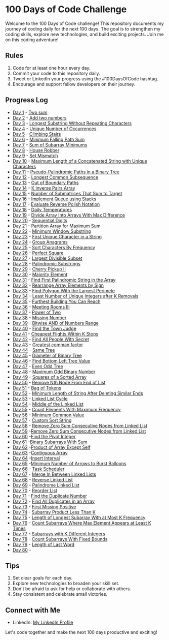 # 100 Days of Code Challenge

Welcome to the 100 Days of Code challenge! This repository documents my journey of coding daily for the next 100 days. The goal is to strengthen my coding skills, explore new technologies, and build exciting projects. Join me on this coding adventure!

## Rules
1. Code for at least one hour every day.
2. Commit your code to this repository daily.
3. Tweet or LinkedIn your progress using the #100DaysOfCode hashtag.
4. Encourage and support fellow developers on their journey.

## Progress Log
* [Day 1](#) - [Two sum](https://github.com/Ayushsaini20/100-Days-Of-Code/tree/main/DAY%201)
* [Day 2](#) - [Add two numbers](https://github.com/Ayushsaini20/100-Days-Of-Code/tree/main/DAY%202)
* [Day 3](#) - [Longest Substring Without Repeating Characters](https://github.com/Ayushsaini20/100-Days-Of-Code/tree/main/DAY3)
* [Day 4](#) - [Unique Number of Occurrences](https://github.com/Ayushsaini20/100-Days-Of-Code/tree/main/DAY4)
* [Day 5](#) - [Climbing Stairs](https://github.com/Ayushsaini20/100-Days-Of-Code/tree/main/DAY5)
* [Day 6](#) - [Minimum Falling Path Sum](https://github.com/Ayushsaini20/100-Days-Of-Code/tree/main/DAY6)
* [Day 7](#) - [Sum of Subarray Minimums](https://github.com/Ayushsaini20/100-Days-Of-Code/tree/main/DAY7)
* [Day 8](#) - [House Robber](https://github.com/Ayushsaini20/100-Days-Of-Code/tree/main/DAY8-HOUSE_ROBBER)
* [Day 9](#) - [Set Mismatch](https://github.com/Ayushsaini20/100-Days-Of-Code/tree/main/DAY%209-%20SET%20MISMATCH)
* [Day 10](#) - [Maximum Length of a Concatenated String with Unique Characters](https://github.com/Ayushsaini20/100-Days-Of-Code/tree/main/DAY%2010-Maximum%20Length%20of%20a%20Concatenated%20String%20with%20Unique%20Characters)
* [Day 11](#) - [Pseudo-Palindromic Paths in a Binary Tree](https://github.com/Ayushsaini20/100-Days-Of-Code/tree/main/DAY%2011%20-%20Pseudo-Palindromic%20Paths%20in%20a%20Binary%20Tree)
* [Day 12](#) - [Longest Common Subsequence](https://github.com/Ayushsaini20/100-Days-Of-Code/tree/main/DAY%2012-%20Longest%20Common%20Subsequence)
* [Day 13](#) - [Out of Boundary Paths](https://github.com/Ayushsaini20/100-Days-Of-Code/tree/main/DAYS%2013%20-%20Out%20of%20Boundary%20Paths)
* [Day 14](#) - [K Inverse Pairs  Array](https://github.com/Ayushsaini20/100-Days-Of-Code/tree/main/DAY%2014-%20%20K%20Inverse%20Pairs%20%20Array)
* [Day 15](#) - [Number of Submatrices That Sum to Target](https://github.com/Ayushsaini20/100-Days-Of-Code/tree/main/DAY%2015-%20Number%20of%20Submatrices%20That%20Sum%20to%20Target)
* [Day 16](#) - [Implement Queue using Stacks](https://github.com/Ayushsaini20/100-Days-Of-Code/tree/main/DAY%2016%20-%20Implement%20Queue%20using%20Stacks)
* [Day 17](#) - [Evaluate Reverse Polish Notation](https://github.com/Ayushsaini20/100-Days-Of-Code/tree/main/DAY%2017%20-%20Evaluate%20Reverse%20Polish%20Notation)
* [Day 18](#) - [Daily Temperatures](https://github.com/Ayushsaini20/100-Days-Of-Code/tree/main/DAY%2018%20-%20Daily%20Temperatures)
* [Day 19](#) - [Divide Array Into Arrays With Max Difference](https://github.com/Ayushsaini20/100-Days-Of-Code/tree/main/DAY%20-%2019%20Divide%20Array%20Into%20Arrays%20With%20Max%20Difference)
* [Day 20](#) - [Sequential Digits](https://github.com/Ayushsaini20/100-Days-Of-Code/tree/main/DAY-20%20Sequential%20Digits)
* [Day 21](#) - [Partition Array for Maximum Sum](https://github.com/Ayushsaini20/100-Days-Of-Code/tree/main/Day%2021%20Partition%20Array%20for%20Maximum%20Sum%20) 
* [Day 22](#) - [Minimum Window Substring](https://github.com/Ayushsaini20/100-Days-Of-Code/tree/main/DAY%2022%20-Minimum%20Window%20Substring)
* [Day 23](#) - [First Unique Character in a String](https://github.com/Ayushsaini20/100-Days-Of-Code/tree/main/DAY%2023%20-First%20Unique%20Character%20in%20a%20String)
* [Day 24](#) - [Group Anagrams](https://github.com/Ayushsaini20/100-Days-Of-Code/tree/main/DAY%2024-%20Group%20Anagrams%20) 
* [Day 25](#) - [Sort Characters By Frequency](https://github.com/Ayushsaini20/100-Days-Of-Code/tree/main/DAY%2025%20-Sort%20Characters%20By%20Frequency)
* [Day 26](#) - [Perfect Square](https://github.com/Ayushsaini20/100-Days-Of-Code/tree/main/DAY%2026%20-%20Perfect%20Squares)
* [Day 27](#) - [Largest Divisible Subset](https://github.com/Ayushsaini20/100-Days-Of-Code/tree/main/DAY%2027%20-%20Largest%20Divisible%20Subset)
* [Day 28](#) - [Palindromic Substrings](https://github.com/Ayushsaini20/100-Days-Of-Code/tree/main/DAY%2028-%20Palindromic%20Substrings)
* [Day 29](#) - [Cherry Pickup II](https://github.com/Ayushsaini20/100-Days-Of-Code/tree/main/DAY%2029-%20Cherry%20Pickup%20II)
* [Day 30](#) - [Majority Element](https://github.com/Ayushsaini20/100-Days-Of-Code/tree/main/DAY%2030%20-%20Majority%20Element)
* [Day 31](#) - [Find First Palindromic String in the Array](https://github.com/Ayushsaini20/100-Days-Of-Code/tree/main/DAY%2031-%20Find%20First%20Palindromic%20String%20in%20the%20Array)
* [Day 32](#) - [Rearrange Array Elements by Sign](https://github.com/Ayushsaini20/100-Days-Of-Code/tree/main/DAY%2032-%20Rearrange%20Array%20Elements%20by%20Sign)
* [Day 33](#) - [Find Polygon With the Largest Perimete](https://github.com/Ayushsaini20/100-Days-Of-Code/tree/main/DAY%2033-%20Find%20Polygon%20With%20the%20Largest%20Perimeter)
* [Day 34](#) - [Least Number of Unique Integers after K Removals](https://github.com/Ayushsaini20/100-Days-Of-Code/tree/main/DAY%2034%20-Least%20Number%20of%20Unique%20Integers%20after%20K%20Removals)
* [Day 35](#) - [Furthest Building You Can Reach](https://github.com/Ayushsaini20/100-Days-Of-Code/tree/main/DAY%2035-%20Furthest%20Building%20You%20Can%20Reach)
* [Day 36](#) - [Meeting Rooms III](https://github.com/Ayushsaini20/100-Days-Of-Code/tree/main/DAY%2036-%20Meeting%20Rooms%20III)
* [Day 37](#) - [Power of Two](https://github.com/Ayushsaini20/100-Days-Of-Code/tree/main/DAY%2037-%20Power%20of%20Two%20)
* [Day 38](#) - [Missing Number](https://github.com/Ayushsaini20/100-Days-Of-Code/tree/main/DAY%2038-%20Missing%20Number)
* [Day 39](#) - [Bitwise AND of Numbers Range](https://github.com/Ayushsaini20/100-Days-Of-Code/tree/main/DAY%2039-%20Bitwise%20AND%20of%20Numbers%20Range)
* [Day 40](#) - [Find the Town Judge](https://github.com/Ayushsaini20/100-Days-Of-Code/tree/main/DAY%2040-%20%20Find%20the%20Town%20Judge)
* [Day 41](#) - [Cheapest Flights Within K Stops](https://github.com/Ayushsaini20/100-Days-Of-Code/tree/main/DAY%2041-%20Cheapest%20Flights%20Within%20K%20Stops)
* [Day 42](#) - [Find All People With Secret](https://github.com/Ayushsaini20/100-Days-Of-Code/tree/main/DAY%2042-%20Find%20All%20People%20With%20Secret)
* [Day 43](#) - [Greatest comman factor](https://github.com/Ayushsaini20/100-Days-Of-Code/tree/main/DAY%2043-%20Greatest%20comman%20factor)
* [Day 44](#) - [Same Tree](https://github.com/Ayushsaini20/100-Days-Of-Code/tree/main/DAY%2044-%20Same%20Tree)
* [Day 45](#) - [Diameter of Binary Tree](https://github.com/Ayushsaini20/100-Days-Of-Code/tree/main/DAY%2045-%20Diameter%20of%20Binary%20Tree)
* [Day 46](#) - [Find Bottom Left Tree Value](https://github.com/Ayushsaini20/100-Days-Of-Code/tree/main/DAY%2046-Find%20Bottom%20Left%20Tree%20Value)
* [Day 47](#) - [Even Odd Tree](https://github.com/Ayushsaini20/100-Days-Of-Code/tree/main/DAY%2047-%20Even%20Odd%20Tree)
* [Day 48](#) - [Maximum Odd Binary Number](https://github.com/Ayushsaini20/100-Days-Of-Code/tree/main/DAY%2048-%20Maximum%20Odd%20Binary%20Number)
* [Day 49](#) - [Squares of a Sorted Array](https://github.com/Ayushsaini20/100-Days-Of-Code/tree/main/DAY%2049-%20Squares%20of%20a%20Sorted%20Array)
* [Day 50](#) - [Remove Nth Node From End of List](https://github.com/Ayushsaini20/100-Days-Of-Code/tree/main/DAY%2050-%20Remove%20Nth%20Node%20From%20End%20of%20List)
* [Day 51](#) - [Bag of Tokens](https://github.com/Ayushsaini20/100-Days-Of-Code/tree/main/DAY%2051-%20Bag%20of%20Tokens)
* [Day 52](#) - [Minimum Length of String After Deleting Similar Ends](https://github.com/Ayushsaini20/100-Days-Of-Code/tree/main/DAY%2052-%20Minimum%20Length%20of%20String%20After%20Deleting%20Similar%20Ends)
* [Day 53](#) - [Linked List Cycle](https://github.com/Ayushsaini20/100-Days-Of-Code/tree/main/DAY%2053-%20Linked%20List%20Cycle)
* [Day 54](#) - [Middle of the Linked List](https://github.com/Ayushsaini20/100-Days-Of-Code/tree/main/DAY%2054-%20Middle%20of%20the%20Linked%20List)
* [Day 55](#) - [Count Elements With Maximum Frequency](https://github.com/Ayushsaini20/100-Days-Of-Code/tree/main/DAY%2055-%20Count%20Elements%20With%20Maximum%20Frequency)
* [Day 56](#) - [Minimum Common Value](https://github.com/Ayushsaini20/100-Days-Of-Code/tree/main/DAY%2056-%20Minimum%20Common%20Value)
* [Day 57](#) - [Custom Sort String](https://github.com/Ayushsaini20/100-Days-Of-Code/tree/main/DAY%2058-%20Custom%20Sort%20String)
* [Day 58](#) - [Remove Zero Sum Consecutive Nodes from Linked List](https://github.com/Ayushsaini20/100-Days-Of-Code/tree/main/DAY%2059-%20Remove%20Zero%20Sum%20Consecutive%20Nodes%20from%20Linked%20List)
* [Day 59](#) -[Remove Zero Sum Consecutive Nodes from Linked List](https://github.com/Ayushsaini20/100-Days-Of-Code/tree/main/DAY%2059-%20Remove%20Zero%20Sum%20Consecutive%20Nodes%20from%20Linked%20List)
* [Day 60](#) -[Find the Pivot Integer](https://github.com/Ayushsaini20/100-Days-Of-Code/tree/main/DAY%2060-%20%20Find%20the%20Pivot%20Integer)
* [Day 61](#) -[Binary Subarrays With Sum](https://github.com/Ayushsaini20/100-Days-Of-Code/tree/main/DAY%2061-%20Binary%20Subarrays%20With%20Sum)
* [Day 62](#) -[Product of Array Except Self](https://github.com/Ayushsaini20/100-Days-Of-Code/tree/main/DAY%2062-%20Product%20of%20Array%20Except%20Self)
* [Day 63](#) -[Contiguous Array](https://github.com/Ayushsaini20/100-Days-Of-Code/tree/main/DAY%2063-%20Contiguous%20Array)
* [Day 64](#) -[Insert Interval](https://github.com/Ayushsaini20/100-Days-Of-Code/tree/main/DAY%2064-%20Insert%20Interval)
* [Day 65](#) -[Minimum Number of Arrows to Burst Balloons](https://github.com/Ayushsaini20/100-Days-Of-Code/tree/main/DAY%2065-%20Minimum%20Number%20of%20Arrows%20to%20Burst%20Balloons)
* [Day 66](#) - [Task Scheduler](https://github.com/Ayushsaini20/100-Days-Of-Code/tree/main/DAY%2066-%20Task%20Scheduler)
* [Day 67](#) - [Merge In Between Linked Lists](https://github.com/Ayushsaini20/100-Days-Of-Code/tree/main/DAY-%2067%20Merge%20In%20Between%20Linked%20Lists)
* [Day 68](#) - [Reverse Linked List](https://github.com/Ayushsaini20/100-Days-Of-Code/tree/main/DAY%2068-%20Reverse%20Linked%20List)
* [Day 69](#) - [Palindrome Linked List](https://github.com/Ayushsaini20/100-Days-Of-Code/tree/main/DAY%2069-%20Palindrome%20Linked%20List)
* [Day 70](#) - [Reorder List](https://github.com/Ayushsaini20/100-Days-Of-Code/tree/main/DAY%2070-%20Reorder%20List)
* [Day 71](#) - [Find the Duplicate Number](https://github.com/Ayushsaini20/100-Days-Of-Code/tree/main/DAY%2071-%20Find%20the%20Duplicate%20Number)
* [Day 72](#) - [Find All Duplicates in an Array](https://github.com/Ayushsaini20/100-Days-Of-Code/tree/main/DAY%2072-%20Find%20All%20Duplicates%20in%20an%20Array)
* [Day 73](#) - [First Missing Positive](https://github.com/Ayushsaini20/100-Days-Of-Code/tree/main/DAY%2073-%20First%20Missing%20Positive)
* [Day 74](#) - [Subarray Product Less Than K](https://github.com/Ayushsaini20/100-Days-Of-Code/tree/main/DAY%2074-%20Subarray%20Product%20Less%20Than%20K)
* [Day 75](#) - [Length of Longest Subarray With at Most K Frequency](https://github.com/Ayushsaini20/100-Days-Of-Code/tree/main/DAY%2075-%20Length%20of%20Longest%20Subarray%20With%20at%20Most%20K%20Frequency)
* [Day 76](#) - [Count Subarrays Where Max Element Appears at Least K Times](https://github.com/Ayushsaini20/100-Days-Of-Code/tree/main/DAY%2076-%20Count%20Subarrays%20Where%20Max%20Element%20Appears%20at%20Least%20K%20Times)
* [Day 77](#) - [Subarrays with K Different Integers](https://github.com/Ayushsaini20/100-Days-Of-Code/tree/main/DAY%2077-%20Subarrays%20with%20K%20Different%20Integers)
* [Day 78](#) - [Count Subarrays With Fixed Bounds](https://github.com/Ayushsaini20/100-Days-Of-Code/tree/main/DAY%2078-%20Count%20Subarrays%20With%20Fixed%20Bounds)
* [Day 79](#) - [Length of Last Word](https://github.com/Ayushsaini20/100-Days-Of-Code/tree/main/DAY%2079-%20Length%20of%20Last%20Word)
* [Day 80](#) -


## Tips
1. Set clear goals for each day.
2. Explore new technologies to broaden your skill set.
3. Don't be afraid to ask for help or collaborate with others.
4. Stay consistent and celebrate small victories.

## Connect with Me
- LinkedIn: [My LinkedIn Profile](https://www.linkedin.com/in/ayush-saini-b23314237/)

Let's code together and make the next 100 days productive and exciting!

  
